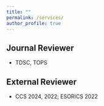 ```yaml
---
title: ""
permalink: /services/
author_profile: true
---
```


## Journal Reviewer
- TDSC, TOPS

  

## External Reviewer

* CCS 2024, 2022; ESORICS 2022



